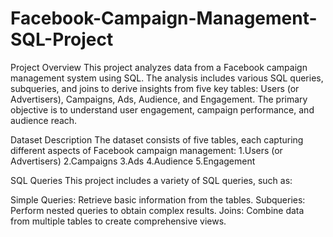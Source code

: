 # Facebook-Campaign-Management-SQL-Project

Project Overview
This project analyzes data from a Facebook campaign management system using SQL. The analysis includes various SQL queries, subqueries, and joins to derive insights from five key tables: Users (or Advertisers), Campaigns, Ads, Audience, and Engagement. The primary objective is to understand user engagement, campaign performance, and audience reach.

Dataset Description
The dataset consists of five tables, each capturing different aspects of Facebook campaign management:
1.Users (or Advertisers)
2.Campaigns
3.Ads
4.Audience
5.Engagement

SQL Queries
This project includes a variety of SQL queries, such as:

Simple Queries: Retrieve basic information from the tables.
Subqueries: Perform nested queries to obtain complex results.
Joins: Combine data from multiple tables to create comprehensive views.
